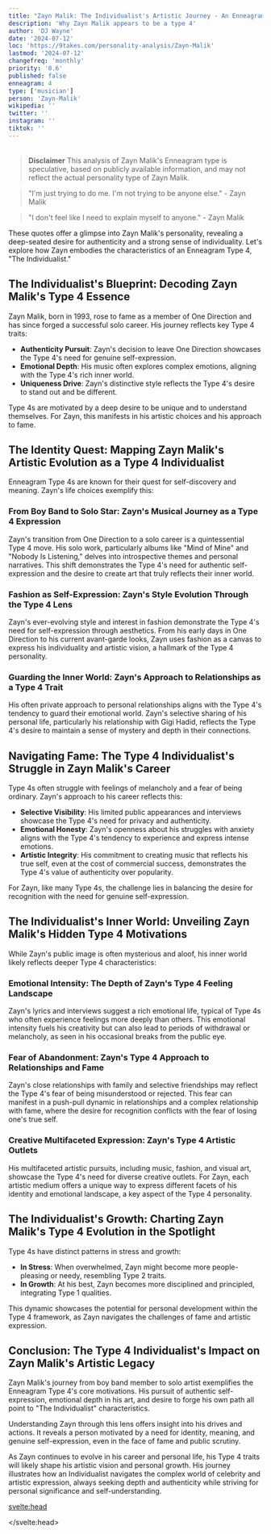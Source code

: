 ```yaml
---
title: "Zayn Malik: The Individualist's Artistic Journey - An Enneagram Type 4 Analysis"
description: 'Why Zayn Malik appears to be a type 4'
author: 'DJ Wayne'
date: '2024-07-12'
loc: 'https://9takes.com/personality-analysis/Zayn-Malik'
lastmod: '2024-07-12'
changefreq: 'monthly'
priority: '0.6'
published: false
enneagram: 4
type: ['musician']
person: 'Zayn-Malik'
wikipedia: ''
twitter: ''
instagram: ''
tiktok: ''
---
```


<!--
    childhood and upbringing
    first big success
    style habits and quirks that relate to their personality type
    stressful moments in their life and how they handled them
    comfort- moments in their life where they are doing well and killing it
-->
<!-- // keywords:  -->

<script>
	// import  PopCard  from "$lib/components/atoms/PopCard.svelte";
import BlogPurpose from '$lib/components/blog/BlogPurpose.svelte'
</script>

<div
	style="display: flex;
    justify-content: center;
    margin: 1rem 0;
	"
>
	<!-- <PopCard
		image={`/types/4s/${'Zayn-Malik'}.webp`}
		enneagramType={4}
		showIcon={false}
		displayText="Zayn Malik"
		subtext=""
	/> -->
</div>

> **Disclaimer** This analysis of Zayn Malik's Enneagram type is speculative, based on publicly available information, and may not reflect the actual personality type of Zayn Malik.

<p class="firstLetter"></p>

> "I'm just trying to do me. I'm not trying to be anyone else." - Zayn Malik

> "I don't feel like I need to explain myself to anyone." - Zayn Malik

These quotes offer a glimpse into Zayn Malik's personality, revealing a deep-seated desire for authenticity and a strong sense of individuality. Let's explore how Zayn embodies the characteristics of an Enneagram Type 4, "The Individualist."

## The Individualist's Blueprint: Decoding Zayn Malik's Type 4 Essence

Zayn Malik, born in 1993, rose to fame as a member of One Direction and has since forged a successful solo career. His journey reflects key Type 4 traits:

- **Authenticity Pursuit**: Zayn's decision to leave One Direction showcases the Type 4's need for genuine self-expression.
- **Emotional Depth**: His music often explores complex emotions, aligning with the Type 4's rich inner world.
- **Uniqueness Drive**: Zayn's distinctive style reflects the Type 4's desire to stand out and be different.

Type 4s are motivated by a deep desire to be unique and to understand themselves. For Zayn, this manifests in his artistic choices and his approach to fame.

## The Identity Quest: Mapping Zayn Malik's Artistic Evolution as a Type 4 Individualist

Enneagram Type 4s are known for their quest for self-discovery and meaning. Zayn's life choices exemplify this:

### From Boy Band to Solo Star: Zayn's Musical Journey as a Type 4 Expression

Zayn's transition from One Direction to a solo career is a quintessential Type 4 move. His solo work, particularly albums like "Mind of Mine" and "Nobody Is Listening," delves into introspective themes and personal narratives. This shift demonstrates the Type 4's need for authentic self-expression and the desire to create art that truly reflects their inner world.

### Fashion as Self-Expression: Zayn's Style Evolution Through the Type 4 Lens

Zayn's ever-evolving style and interest in fashion demonstrate the Type 4's need for self-expression through aesthetics. From his early days in One Direction to his current avant-garde looks, Zayn uses fashion as a canvas to express his individuality and artistic vision, a hallmark of the Type 4 personality.

### Guarding the Inner World: Zayn's Approach to Relationships as a Type 4 Trait

His often private approach to personal relationships aligns with the Type 4's tendency to guard their emotional world. Zayn's selective sharing of his personal life, particularly his relationship with Gigi Hadid, reflects the Type 4's desire to maintain a sense of mystery and depth in their connections.

## Navigating Fame: The Type 4 Individualist's Struggle in Zayn Malik's Career

Type 4s often struggle with feelings of melancholy and a fear of being ordinary. Zayn's approach to his career reflects this:

- **Selective Visibility**: His limited public appearances and interviews showcase the Type 4's need for privacy and authenticity.
- **Emotional Honesty**: Zayn's openness about his struggles with anxiety aligns with the Type 4's tendency to experience and express intense emotions.
- **Artistic Integrity**: His commitment to creating music that reflects his true self, even at the cost of commercial success, demonstrates the Type 4's value of authenticity over popularity.

For Zayn, like many Type 4s, the challenge lies in balancing the desire for recognition with the need for genuine self-expression.

## The Individualist's Inner World: Unveiling Zayn Malik's Hidden Type 4 Motivations

While Zayn's public image is often mysterious and aloof, his inner world likely reflects deeper Type 4 characteristics:

### Emotional Intensity: The Depth of Zayn's Type 4 Feeling Landscape

Zayn's lyrics and interviews suggest a rich emotional life, typical of Type 4s who often experience feelings more deeply than others. This emotional intensity fuels his creativity but can also lead to periods of withdrawal or melancholy, as seen in his occasional breaks from the public eye.

### Fear of Abandonment: Zayn's Type 4 Approach to Relationships and Fame

Zayn's close relationships with family and selective friendships may reflect the Type 4's fear of being misunderstood or rejected. This fear can manifest in a push-pull dynamic in relationships and a complex relationship with fame, where the desire for recognition conflicts with the fear of losing one's true self.

### Creative Multifaceted Expression: Zayn's Type 4 Artistic Outlets

His multifaceted artistic pursuits, including music, fashion, and visual art, showcase the Type 4's need for diverse creative outlets. For Zayn, each artistic medium offers a unique way to express different facets of his identity and emotional landscape, a key aspect of the Type 4 personality.

## The Individualist's Growth: Charting Zayn Malik's Type 4 Evolution in the Spotlight

Type 4s have distinct patterns in stress and growth:

- **In Stress**: When overwhelmed, Zayn might become more people-pleasing or needy, resembling Type 2 traits.
- **In Growth**: At his best, Zayn becomes more disciplined and principled, integrating Type 1 qualities.

This dynamic showcases the potential for personal development within the Type 4 framework, as Zayn navigates the challenges of fame and artistic expression.

## Conclusion: The Type 4 Individualist's Impact on Zayn Malik's Artistic Legacy

Zayn Malik's journey from boy band member to solo artist exemplifies the Enneagram Type 4's core motivations. His pursuit of authentic self-expression, emotional depth in his art, and desire to forge his own path all point to "The Individualist" characteristics.

Understanding Zayn through this lens offers insight into his drives and actions. It reveals a person motivated by a need for identity, meaning, and genuine self-expression, even in the face of fame and public scrutiny.

As Zayn continues to evolve in his career and personal life, his Type 4 traits will likely shape his artistic vision and personal growth. His journey illustrates how an Individualist navigates the complex world of celebrity and artistic expression, always seeking depth and authenticity while striving for personal significance and self-understanding.

<svelte:head>

<script type="application/ld+json">

</script>

</svelte:head>

<style lang="scss"></style>
